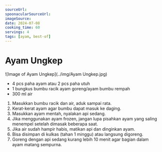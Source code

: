 ```yaml
---
sourceUrl: 
spoonacularSourceUrl: 
imageSource: 
date: 2024-07-08
cooking_time: 60
servings: 4
tags: [ayam, best-of]
---
```

# Ayam Ungkep

![Image of Ayam Ungkep](../img/Ayam Ungkep.jpg)

- 4 pcs paha ayam atau 2 pcs paha utuh
- 1 bungkus bumbu racik ayam goreng/ayam bumbu rempah
- 300 ml air

1. Masukkan bumbu racik dan air, aduk sampai rata.
2. Kerat-kerat ayam agar bumbu dapat masuk ke daging.
3. Masukkan ayam mentah, nyalakan api sedang.
4. Jika menggunakan ayam frozen, jangan lupa pisahkan ayam yang saling menempel setelah dimasak beberapa saat.
5. Jika air sudah hampir habis, matikan api dan dinginkan ayam.
6. Bisa disimpan di kulkas (tahan 1 minggu) atau langsung digoreng.
7. Goreng dengan api sedang kurang lebih 10 menit agar bagian dalam ayam matang sempurna.
